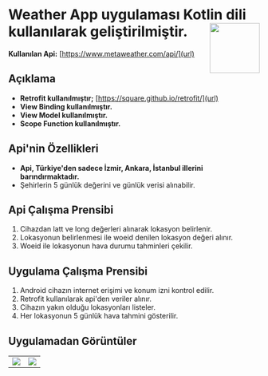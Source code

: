 # **Weather App** uygulaması Kotlin dili kullanılarak geliştirilmiştir.<img src="https://user-images.githubusercontent.com/49747450/138936812-83485a84-f80c-438e-a2f4-ef3210329038.png" width:100 height = 100 align=right />
 **Kullanılan Api:** [https://www.metaweather.com/api/](url)
## Açıklama


- **Retrofit kullanılmıştır;** [https://square.github.io/retrofit/](url) 
- **View Binding kullanılmıştır.**
- **View Model kullanılmıştır.**
- **Scope Function kullanılmıştır.**

## Api'nin Özellikleri
- **Api, Türkiye'den sadece İzmir, Ankara, İstanbul illerini barındırmaktadır.**
-  Şehirlerin 5 günlük değerini ve günlük verisi alınabilir.

## Api Çalışma Prensibi
1. Cihazdan latt ve long değerleri alınarak lokasyon belirlenir.
2. Lokasyonun belirlenmesi ile woeid denilen lokasyon değeri alınır.
3. Woeid ile lokasyonun hava durumu tahminleri çekilir.


## Uygulama Çalışma Prensibi

1. Android cihazın internet erişimi ve konum izni kontrol edilir.
2. Retrofit kullanılarak api'den veriler alınır.
3. Cihazın yakın olduğu lokasyonları listeler.
4. Her lokasyonun 5 günlük hava tahmini gösterilir.

## Uygulamadan Görüntüler

<table>
<tr><td>
<div align=”left”><img src="https://user-images.githubusercontent.com/49747450/138939609-a6b0838e-e615-4a39-97fa-c09f4dd384d5.jpeg"/></div>
</td><td>
<div align=”right”><img src="https://user-images.githubusercontent.com/49747450/138939674-a8679303-b722-4de6-a98d-3978c7c8cf22.jpeg"/>
</div>
</td></tr>
</table>



